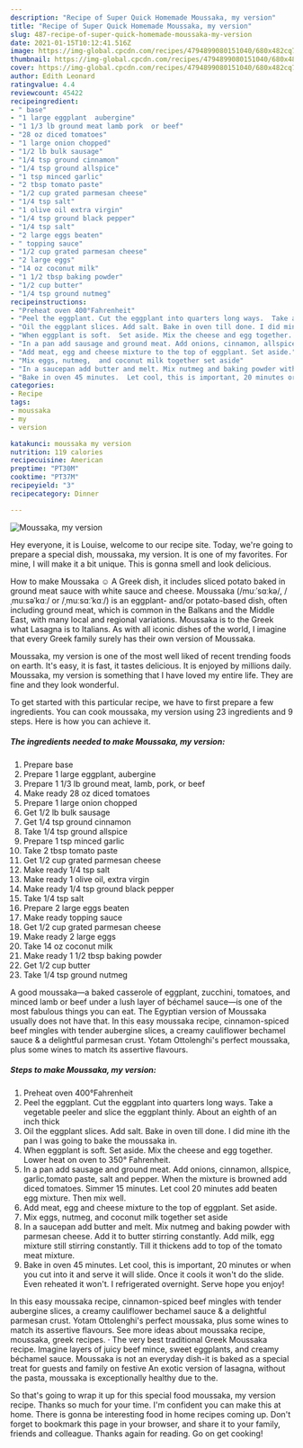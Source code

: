 ```yaml
---
description: "Recipe of Super Quick Homemade Moussaka, my version"
title: "Recipe of Super Quick Homemade Moussaka, my version"
slug: 487-recipe-of-super-quick-homemade-moussaka-my-version
date: 2021-01-15T10:12:41.516Z
image: https://img-global.cpcdn.com/recipes/4794899080151040/680x482cq70/moussaka-my-version-recipe-main-photo.jpg
thumbnail: https://img-global.cpcdn.com/recipes/4794899080151040/680x482cq70/moussaka-my-version-recipe-main-photo.jpg
cover: https://img-global.cpcdn.com/recipes/4794899080151040/680x482cq70/moussaka-my-version-recipe-main-photo.jpg
author: Edith Leonard
ratingvalue: 4.4
reviewcount: 45422
recipeingredient:
- " base"
- "1 large eggplant  aubergine"
- "1 1/3 lb ground meat lamb pork  or beef"
- "28 oz diced tomatoes"
- "1 large onion chopped"
- "1/2 lb bulk sausage"
- "1/4 tsp ground cinnamon"
- "1/4 tsp ground allspice"
- "1 tsp minced garlic"
- "2 tbsp tomato paste"
- "1/2 cup grated parmesan cheese"
- "1/4 tsp salt"
- "1 olive oil extra virgin"
- "1/4 tsp ground black pepper"
- "1/4 tsp salt"
- "2 large eggs beaten"
- " topping sauce"
- "1/2 cup grated parmesan cheese"
- "2 large eggs"
- "14 oz coconut milk"
- "1 1/2 tbsp baking powder"
- "1/2 cup butter"
- "1/4 tsp ground nutmeg"
recipeinstructions:
- "Preheat oven 400°Fahrenheit"
- "Peel the eggplant. Cut the eggplant into quarters long ways.  Take a vegetable peeler and slice the eggplant thinly. About an eighth of an inch thick"
- "Oil the eggplant slices. Add salt. Bake in oven till done. I did mine ith the pan I was going to bake the moussaka in."
- "When eggplant is soft.  Set aside. Mix the cheese and egg together. Lower heat on oven to 350° Fahrenheit."
- "In a pan add sausage and ground meat. Add onions, cinnamon, allspice, garlic,tomato paste, salt and pepper.  When the mixture is browned add diced tomatoes. Simmer 15 minutes. Let cool 20 minutes add beaten egg mixture. Then mix well."
- "Add meat, egg and cheese mixture to the top of eggplant. Set aside."
- "Mix eggs, nutmeg,  and coconut milk together set aside"
- "In a saucepan add butter and melt. Mix nutmeg and baking powder with parmesan cheese. Add it to butter stirring constantly.  Add milk, egg mixture still stirring constantly. Till it thickens add to top of the tomato meat mixture."
- "Bake in oven 45 minutes.  Let cool, this is important, 20 minutes or when you cut into it and serve it will slide. Once it cools it won&#39;t do the slide. Even reheated it won&#39;t. I refrigerated overnight.  Serve hope you enjoy!"
categories:
- Recipe
tags:
- moussaka
- my
- version

katakunci: moussaka my version 
nutrition: 119 calories
recipecuisine: American
preptime: "PT30M"
cooktime: "PT37M"
recipeyield: "3"
recipecategory: Dinner

---
```



![Moussaka, my version](https://img-global.cpcdn.com/recipes/4794899080151040/680x482cq70/moussaka-my-version-recipe-main-photo.jpg)

Hey everyone, it is Louise, welcome to our recipe site. Today, we're going to prepare a special dish, moussaka, my version. It is one of my favorites. For mine, I will make it a bit unique. This is gonna smell and look delicious.

How to make Moussaka ☺️ A Greek dish, it includes sliced potato baked in ground meat sauce with white sauce and cheese. Moussaka (/muːˈsɑːkə/, /ˌmuːsəˈkɑː/ or /ˌmuːsɑːˈkɑː/) is an eggplant- and/or potato-based dish, often including ground meat, which is common in the Balkans and the Middle East, with many local and regional variations. Moussaka is to the Greek what Lasagna is to Italians. As with all iconic dishes of the world, I imagine that every Greek family surely has their own version of Moussaka.

Moussaka, my version is one of the most well liked of recent trending foods on earth. It's easy, it is fast, it tastes delicious. It is enjoyed by millions daily. Moussaka, my version is something that I have loved my entire life. They are fine and they look wonderful.


To get started with this particular recipe, we have to first prepare a few ingredients. You can cook moussaka, my version using 23 ingredients and 9 steps. Here is how you can achieve it.

<!--inarticleads1-->

##### The ingredients needed to make Moussaka, my version:

1. Prepare  base
1. Prepare 1 large eggplant,  aubergine
1. Prepare 1 1/3 lb ground meat, lamb, pork,  or beef
1. Make ready 28 oz diced tomatoes
1. Prepare 1 large onion chopped
1. Get 1/2 lb bulk sausage
1. Get 1/4 tsp ground cinnamon
1. Take 1/4 tsp ground allspice
1. Prepare 1 tsp minced garlic
1. Take 2 tbsp tomato paste
1. Get 1/2 cup grated parmesan cheese
1. Make ready 1/4 tsp salt
1. Make ready 1 olive oil, extra virgin
1. Make ready 1/4 tsp ground black pepper
1. Take 1/4 tsp salt
1. Prepare 2 large eggs beaten
1. Make ready  topping sauce
1. Get 1/2 cup grated parmesan cheese
1. Make ready 2 large eggs
1. Take 14 oz coconut milk
1. Make ready 1 1/2 tbsp baking powder
1. Get 1/2 cup butter
1. Take 1/4 tsp ground nutmeg


A good moussaka—a baked casserole of eggplant, zucchini, tomatoes, and minced lamb or beef under a lush layer of béchamel sauce—is one of the most fabulous things you can eat. The Egyptian version of Moussaka usually does not have that. In this easy moussaka recipe, cinnamon-spiced beef mingles with tender aubergine slices, a creamy cauliflower bechamel sauce &amp; a delightful parmesan crust. Yotam Ottolenghi&#39;s perfect moussaka, plus some wines to match its assertive flavours. 

<!--inarticleads2-->

##### Steps to make Moussaka, my version:

1. Preheat oven 400°Fahrenheit
1. Peel the eggplant. Cut the eggplant into quarters long ways.  Take a vegetable peeler and slice the eggplant thinly. About an eighth of an inch thick
1. Oil the eggplant slices. Add salt. Bake in oven till done. I did mine ith the pan I was going to bake the moussaka in.
1. When eggplant is soft.  Set aside. Mix the cheese and egg together. Lower heat on oven to 350° Fahrenheit.
1. In a pan add sausage and ground meat. Add onions, cinnamon, allspice, garlic,tomato paste, salt and pepper.  When the mixture is browned add diced tomatoes. Simmer 15 minutes. Let cool 20 minutes add beaten egg mixture. Then mix well.
1. Add meat, egg and cheese mixture to the top of eggplant. Set aside.
1. Mix eggs, nutmeg,  and coconut milk together set aside
1. In a saucepan add butter and melt. Mix nutmeg and baking powder with parmesan cheese. Add it to butter stirring constantly.  Add milk, egg mixture still stirring constantly. Till it thickens add to top of the tomato meat mixture.
1. Bake in oven 45 minutes.  Let cool, this is important, 20 minutes or when you cut into it and serve it will slide. Once it cools it won&#39;t do the slide. Even reheated it won&#39;t. I refrigerated overnight.  Serve hope you enjoy!


In this easy moussaka recipe, cinnamon-spiced beef mingles with tender aubergine slices, a creamy cauliflower bechamel sauce &amp; a delightful parmesan crust. Yotam Ottolenghi&#39;s perfect moussaka, plus some wines to match its assertive flavours. See more ideas about moussaka recipe, moussaka, greek recipes. · The very best traditional Greek Moussaka recipe. Imagine layers of juicy beef mince, sweet eggplants, and creamy béchamel sauce. Moussaka is not an everyday dish-it is baked as a special treat for guests and family on festive An exotic version of lasagna, without the pasta, moussaka is exceptionally healthy due to the. 

So that's going to wrap it up for this special food moussaka, my version recipe. Thanks so much for your time. I'm confident you can make this at home. There is gonna be interesting food in home recipes coming up. Don't forget to bookmark this page in your browser, and share it to your family, friends and colleague. Thanks again for reading. Go on get cooking!
